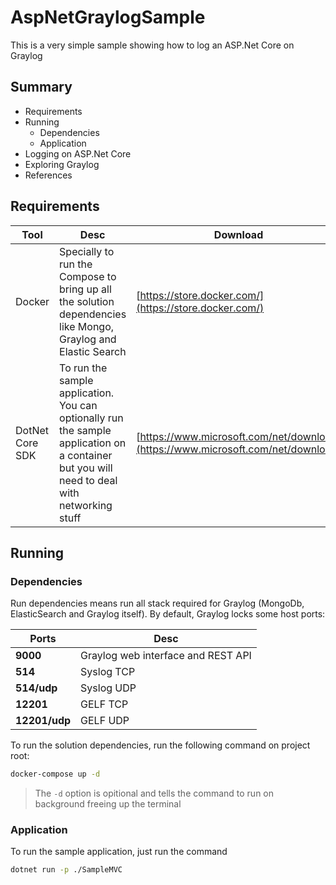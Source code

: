 # AspNetGraylogSample

This is a very simple sample showing how to log an ASP.Net Core on Graylog

## Summary

- Requirements
- Running
   - Dependencies
   - Application
- Logging on ASP.Net Core
- Exploring Graylog
- References

## Requirements

| Tool | Desc | Download |
| ---- | ---- | -------- |
| Docker | Specially to run the Compose to bring up all the solution dependencies like Mongo, Graylog and Elastic Search | [https://store.docker.com/](https://store.docker.com/) |
| DotNet Core SDK | To run the sample application. You can optionally run the sample application on a container but you will need to deal with networking stuff | [https://www.microsoft.com/net/download](https://www.microsoft.com/net/download) |

## Running

### Dependencies

Run dependencies means run all stack required for Graylog (MongoDb, ElasticSearch and Graylog itself).
By default, Graylog locks some host ports:

| Ports | Desc |
| ----- | ---- |
| **9000** | Graylog web interface and REST API |
| **514** | Syslog TCP |
| **514/udp** | Syslog UDP |
| **12201** | GELF TCP |
| **12201/udp** | GELF UDP |

To run the solution dependencies, run the following command on project root:

```sh
docker-compose up -d
```

> The `-d` option is opitional and tells the command to run on background freeing up the terminal

### Application

To run the sample application, just run the command

```sh
dotnet run -p ./SampleMVC
```